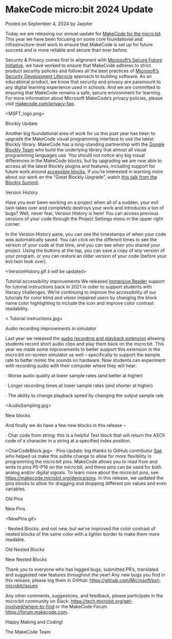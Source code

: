 # MakeCode micro:bit 2024 Update

Posted on September 4, 2024 by Jaqster

Today we are releasing our annual update for [MakeCode for the micro:bit](https://makecode.microbit.org). This year we have been focusing on some core foundational and infrastructure-level work to ensure that MakeCode is set up for future success and is more reliable and secure than ever before.

Security & Privacy comes first In alignment with [Microsoft’s Secure Future Initiative](https://blogs.microsoft.com/blog/2024/05/03/prioritizing-security-above-all-else), we have worked to ensure that MakeCode adheres to strict product security policies and follows all the best practices of [Microsoft’s Security Development Lifecycle](https://www.microsoft.com/en-us/securityengineering/sdl) approach to building software. As an educational product, we know that security and privacy are paramount to any digital learning experience used in schools. And we are committed to ensuring that MakeCode remains a safe, secure environment for learning. For more information about Microsoft MakeCode’s privacy policies, please visit [makecode.com/privacy-faq](https://makecode.com/privacy-faq).

<MSFT_logo.png>

Blockly Update

Another big foundational area of work for us this past year has been to upgrade the MakeCode visual programming interface to use the latest Blockly library. MakeCode has a long-standing partnership with the [Google Blockly Team](https://developers.google.com/blockly) who build the underlying library that almost all visual programming languages use. You should not notice any big visual differences in the MakeCode blocks, but by upgrading we are now able to access all the latest Blockly plugins and features, including support for future work around [accessible blocks](https://developers.google.com/blockly/accessibility). If you’re interested in learning more about our work on the “Great Blockly Upgrade”, watch [this talk from the Blockly Summit](https://rsvp.withgoogle.com/events/blockly-summit-2024/sessions/the-great-blockly-upgrade).

<Blockly Logo.png>

Version History

Have you ever been working on a project when all of a sudden, your evil twin takes over and completely destroys your work and introduces a ton of bugs? Well, never fear, Version History is here! You can access previous versions of your code through the Project Settings menu in the upper right corner.

<Project Settings Menu.jpg>

In the Version History pane, you can see the timestamps of when your code was automatically saved. You can click on the different times to see the version of your code at that time, and you can see when you shared your project. Using the buttons at the top, you can save a copy of any version of your program, or you can restore an older version of your code (before your evil twin took over).

<VersionHistory.gif à will be updated>

Tutorial accessibility improvements We released [Immersive Reader](https://youtu.be/ZYJhQ0HNvq4) support for tutorial instructions back in 2021 in order to support students with literacy challenges. We’re continuing to improve the accessibility of our tutorials for color blind and vision impaired users by changing the block name color highlighting to include the icon and improve color contrast readability.

< Tutorial Instructions.jpg>

Audio recording improvements in simulator

Last year we released the [audio recording and playback extension](https://makecode.com/blog/microbit/2023-release) allowing students record short audio clips and play them back on the micro:bit. This year we made some improvements to better support this extension in the micro:bit on-screen simulator as well – specifically to support the sample rate to better mimic the sounds on hardware. Now students can experiment with recording audio with their computer where they will hear:

· Worse audio quality at lower sample rates (and better at higher)

· Longer recording times at lower sample rates (and shorter at higher)

· The ability to change playback speed by changing the output sample rate

<AudioSampling.jpg>

New blocks

And finally we do have a few new blocks in this release –

· Char code from string: this is a helpful Text block that will return the ASCII code of a character in a string at a specified index position.

<CharCodeBlock.jpg> · Pins Update: big thanks to GitHub contributor [Sae](https://github.com/sae220) who helped us make this subtle change to allow for more flexibility in programming the micro:bit pins. MakeCode allows you to read from and write to pins P0-P16 on the micro:bit, and these pins can be used for both analog and/or digital signals. To learn more about the micro:bit pins, see https://makecode.microbit.org/device/pins. In this release, we updated the pins blocks to allow for dragging and dropping different pin values and even variables.

<Pins Old.png>

Old Pins

<Pins New.png>

New Pins

<NewPins.gif>

· Nested Blocks: and not new, but we’ve improved the color contrast of nested blocks of the same color with a lighter border to make them more readable.

<Old Nested Blocks.png>

Old Nested Blocks

<New Nested Blocks.png>

New Nested Blocks

Thank you to everyone who has logged bugs, submitted PR’s, translated and suggested new features throughout the year! Any new bugs you find in this release, please log them in GitHub: https://github.com/Microsoft/pxt-microbit/issues

Any other comments, suggestions, and feedback, please participate in the micro:bit community on Slack: https://tech.microbit.org/get-involved/where-to-find or the MakeCode Forum https://forum.makecode.com.

Happy Making and Coding!
<br/>

The MakeCode Team